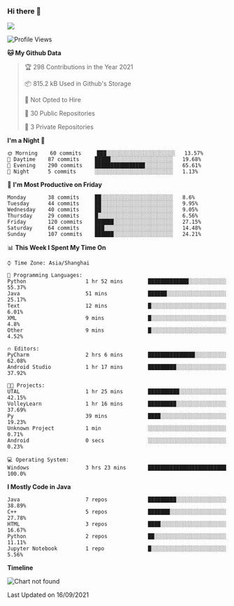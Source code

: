 ### Hi there 👋

<!--
**zhou-ning/zhou-ning** is a ✨ _special_ ✨ repository because its `README.md` (this file) appears on your GitHub profile.

Here are some ideas to get you started:

- 🔭 I’m currently working on ...
- 🌱 I’m currently learning ...
- 👯 I’m looking to collaborate on ...
- 🤔 I’m looking for help with ...
- 💬 Ask me about ...
- 📫 How to reach me: ...
- 😄 Pronouns: ...
- ⚡ Fun fact: ...
-->
![](https://github-readme-stats.vercel.app/api?username=zhou-ning)

<!--START_SECTION:waka-->
![Profile Views](http://img.shields.io/badge/Profile%20Views-0-blue)

**🐱 My Github Data** 

> 🏆 298 Contributions in the Year 2021
 > 
> 📦 815.2 kB Used in Github's Storage 
 > 
> 🚫 Not Opted to Hire
 > 
> 📜 30 Public Repositories 
 > 
> 🔑 3 Private Repositories  
 > 
**I'm a Night 🦉** 

```text
🌞 Morning    60 commits     ███░░░░░░░░░░░░░░░░░░░░░░   13.57% 
🌆 Daytime    87 commits     █████░░░░░░░░░░░░░░░░░░░░   19.68% 
🌃 Evening    290 commits    ████████████████░░░░░░░░░   65.61% 
🌙 Night      5 commits      ░░░░░░░░░░░░░░░░░░░░░░░░░   1.13%

```
📅 **I'm Most Productive on Friday** 

```text
Monday       38 commits     ██░░░░░░░░░░░░░░░░░░░░░░░   8.6% 
Tuesday      44 commits     ██░░░░░░░░░░░░░░░░░░░░░░░   9.95% 
Wednesday    40 commits     ██░░░░░░░░░░░░░░░░░░░░░░░   9.05% 
Thursday     29 commits     █░░░░░░░░░░░░░░░░░░░░░░░░   6.56% 
Friday       120 commits    ██████░░░░░░░░░░░░░░░░░░░   27.15% 
Saturday     64 commits     ███░░░░░░░░░░░░░░░░░░░░░░   14.48% 
Sunday       107 commits    ██████░░░░░░░░░░░░░░░░░░░   24.21%

```


📊 **This Week I Spent My Time On** 

```text
⌚︎ Time Zone: Asia/Shanghai

💬 Programming Languages: 
Python                   1 hr 52 mins        █████████████░░░░░░░░░░░░   55.37% 
Java                     51 mins             ██████░░░░░░░░░░░░░░░░░░░   25.17% 
Text                     12 mins             █░░░░░░░░░░░░░░░░░░░░░░░░   6.01% 
XML                      9 mins              █░░░░░░░░░░░░░░░░░░░░░░░░   4.8% 
Other                    9 mins              █░░░░░░░░░░░░░░░░░░░░░░░░   4.52%

🔥 Editors: 
PyCharm                  2 hrs 6 mins        ███████████████░░░░░░░░░░   62.08% 
Android Studio           1 hr 17 mins        █████████░░░░░░░░░░░░░░░░   37.92%

🐱‍💻 Projects: 
UTAL                     1 hr 25 mins        ██████████░░░░░░░░░░░░░░░   42.15% 
VolleyLearn              1 hr 16 mins        █████████░░░░░░░░░░░░░░░░   37.69% 
Py                       39 mins             ████░░░░░░░░░░░░░░░░░░░░░   19.23% 
Unknown Project          1 min               ░░░░░░░░░░░░░░░░░░░░░░░░░   0.71% 
Android                  0 secs              ░░░░░░░░░░░░░░░░░░░░░░░░░   0.23%

💻 Operating System: 
Windows                  3 hrs 23 mins       █████████████████████████   100.0%

```

**I Mostly Code in Java** 

```text
Java                     7 repos             █████████░░░░░░░░░░░░░░░░   38.89% 
C++                      5 repos             ███████░░░░░░░░░░░░░░░░░░   27.78% 
HTML                     3 repos             ████░░░░░░░░░░░░░░░░░░░░░   16.67% 
Python                   2 repos             ██░░░░░░░░░░░░░░░░░░░░░░░   11.11% 
Jupyter Notebook         1 repo              █░░░░░░░░░░░░░░░░░░░░░░░░   5.56%

```


**Timeline**

![Chart not found](https://raw.githubusercontent.com/zhou-ning/zhou-ning/main/charts/bar_graph.png) 


 Last Updated on 16/09/2021
<!--END_SECTION:waka-->
